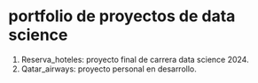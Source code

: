 # portfolio de proyectos de data science

1. Reserva_hoteles: proyecto final de carrera data science 2024.
2. Qatar_airways: proyecto personal en desarrollo.
